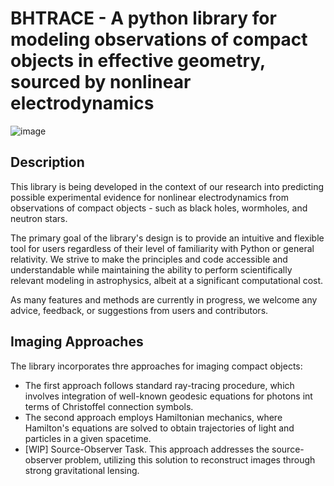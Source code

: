 # BHTRACE - A python library for modeling observations of compact objects in effective geometry, sourced by nonlinear electrodynamics

![image](./examples/Im_RN.png)

## Description

This library is being developed in the context of our research into predicting possible experimental evidence for nonlinear electrodynamics from observations of compact objects - such as black holes, wormholes, and neutron stars. 

The primary goal of the library's design is to provide an intuitive and flexible tool for users regardless of their level of familiarity with Python or general relativity. We strive to make the principles and code accessible and understandable while maintaining the ability to perform scientifically relevant modeling in astrophysics, albeit at a significant computational cost.

As many features and methods are currently in progress, we welcome any advice, feedback, or suggestions from users and contributors.


## Imaging Approaches
The library incorporates thre approaches for imaging compact objects:
- The first approach follows standard ray-tracing procedure, which involves integration of well-known geodesic equations for photons int terms of Christoffel connection symbols. 
- The second approach employs Hamiltonian mechanics, where  Hamilton's equations are solved to obtain trajectories of light and particles in a given spacetime.
- [WIP] Source-Observer Task. This approach addresses the source-observer problem, utilizing this solution to reconstruct images through strong gravitational lensing.



  
